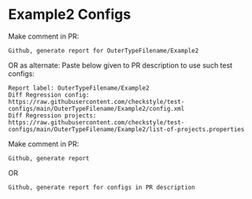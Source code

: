 # Example2 Configs
Make comment in PR:
```
Github, generate report for OuterTypeFilename/Example2
```
OR as alternate:
Paste below given to PR description to use such test configs:
```
Report label: OuterTypeFilename/Example2
Diff Regression config: https://raw.githubusercontent.com/checkstyle/test-configs/main/OuterTypeFilename/Example2/config.xml
Diff Regression projects: https://raw.githubusercontent.com/checkstyle/test-configs/main/OuterTypeFilename/Example2/list-of-projects.properties
```
Make comment in PR:
```
Github, generate report
```
OR
```
Github, generate report for configs in PR description
```
